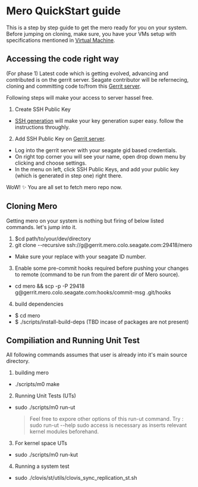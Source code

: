 # Mero QuickStart guide
This is a step by step guide to get the mero ready for you on your system.
Before jumping on cloning, make sure, you have your VMs setup with specifications mentioned in [Virtual Machine](VIRTUAL_MACHINE.md).

## Accessing the code right way
(For phase 1) Latest code which is getting evolved, advancing and contributed is on the gerrit server.
Seagate contributor will be refernecing, cloning and committing code to/from this [Gerrit server](http://gerrit.mero.colo.seagate.com:8080).

Following steps will make your access to server hassel free.

1. Create SSH Public Key
  * [SSH generation](https://git-scm.com/book/en/v2/Git-on-the-Server-Generating-Your-SSH-Public-Key) will make your key generation super easy. follow the instructions throughly.
2. Add SSH Public Key on [Gerrit server](http://gerrit.mero.colo.seagate.com:8080).
  * Log into the gerrit server with your seagate gid based credentials.
  * On right top corner you will see your name, open drop down menu by clicking and choose settings.
  * In the menu on left, click SSH Public Keys, and add your public key (which is generated in step one) right there.

WoW! :sparkles:
You are all set to fetch mero repo now. 

## Cloning Mero
Getting mero on your system is nothing but firing of below listed commands. let's jump into it.
1. $cd path/to/your/dev/directory
2. git clone --recursive ssh://g<yourGID>@gerrit.mero.colo.seagate.com:29418/mero
  * Make sure your replace <yourGID> with your seagate ID number.
3. Enable some pre-commit hooks required before pushing your changes to remote (command to be run from the parent dir of Mero source).
  * cd mero && scp -p -P 29418 g<yourGId>@gerrit.mero.colo.seagate.com:hooks/commit-msg .git/hooks
4. build dependencies
  * $ cd mero
  * $ ./scripts/install-build-deps (TBD incase of packages are not present)

## Compiliation and Running Unit Test
All following commands assumes that user is already into it's main source directory.
1. building mero
  * ./scripts/m0 make
2. Running Unit Tests (UTs)
  * sudo ./scripts/m0 run-ut
    > Feel free to expore other options of this run-ut command. Try : sudo run-ut --help
    > sudo access is necessary as inserts relevant kernel modules beforehand.
3. For kernel space UTs
  * sudo ./scripts/m0 run-kut
4. Running a system test
  * sudo ./clovis/st/utils/clovis_sync_replication_st.sh


